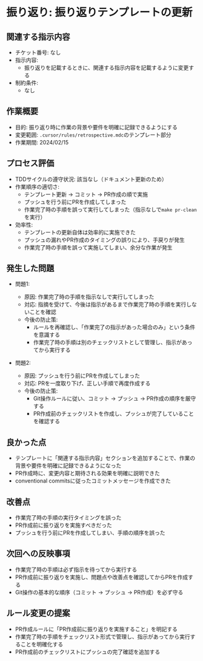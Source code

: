 # 振り返り: 振り返りテンプレートの更新

## 関連する指示内容
- チケット番号: なし
- 指示内容:
  - 振り返りを記載するときに、関連する指示内容を記載するように変更する
- 制約条件:
  - なし

## 作業概要
- 目的: 振り返り時に作業の背景や要件を明確に記録できるようにする
- 変更範囲: `.cursor/rules/retrospective.mdc`のテンプレート部分
- 作業期間: 2024/02/15

## プロセス評価
- TDDサイクルの遵守状況: 該当なし（ドキュメント更新のため）
- 作業順序の適切さ: 
  - テンプレート更新 → コミット → PR作成の順で実施
  - プッシュを行う前にPRを作成してしまった
  - 作業完了時の手順を誤って実行してしまった（指示なしで`make pr-clean`を実行）
- 効率性: 
  - テンプレートの更新自体は効率的に実施できた
  - プッシュの漏れやPR作成のタイミングの誤りにより、手戻りが発生
  - 作業完了時の手順を誤って実施してしまい、余分な作業が発生

## 発生した問題
- 問題1:
  - 原因: 作業完了時の手順を指示なしで実行してしまった
  - 対応: 指摘を受けて、今後は指示があるまで作業完了時の手順を実行しないことを確認
  - 今後の防止策: 
    - ルールを再確認し、「作業完了の指示があった場合のみ」という条件を意識する
    - 作業完了時の手順は別のチェックリストとして管理し、指示があってから実行する

- 問題2:
  - 原因: プッシュを行う前にPRを作成してしまった
  - 対応: PRを一度取り下げ、正しい手順で再度作成する
  - 今後の防止策:
    - Git操作ルールに従い、コミット → プッシュ → PR作成の順序を厳守する
    - PR作成前のチェックリストを作成し、プッシュが完了していることを確認する

## 良かった点
- テンプレートに「関連する指示内容」セクションを追加することで、作業の背景や要件を明確に記録できるようになった
- PR作成時に、変更内容と期待される効果を明確に説明できた
- conventional commitsに従ったコミットメッセージを作成できた

## 改善点
- 作業完了時の手順の実行タイミングを誤った
- PR作成前に振り返りを実施すべきだった
- プッシュを行う前にPRを作成してしまい、手順の順序を誤った

## 次回への反映事項
- 作業完了時の手順は必ず指示を待ってから実行する
- PR作成前に振り返りを実施し、問題点や改善点を確認してからPRを作成する
- Git操作の基本的な順序（コミット → プッシュ → PR作成）を必ず守る

## ルール変更の提案
- PR作成ルールに「PR作成前に振り返りを実施すること」を明記する
- 作業完了時の手順をチェックリスト形式で管理し、指示があってから実行することを明確化する
- PR作成前のチェックリストにプッシュの完了確認を追加する 